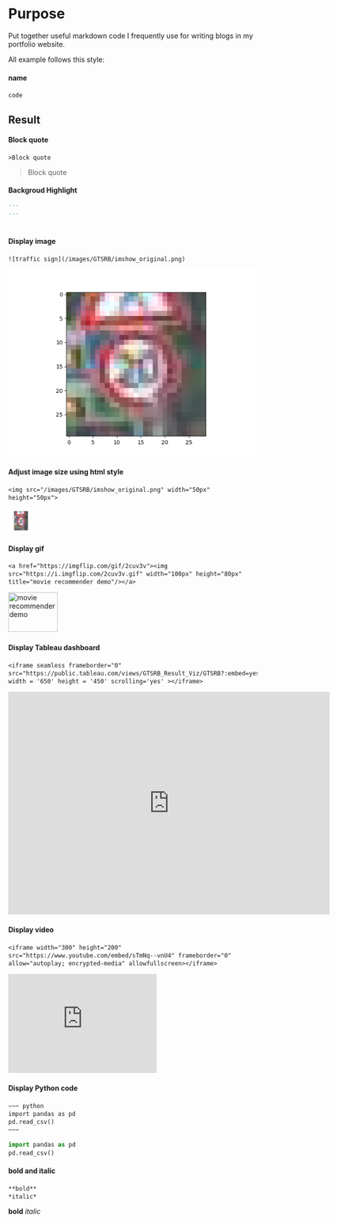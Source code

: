 # Purpose  
Put together useful markdown code I frequently use for writing blogs in my portfolio website.   

All example follows this style:  
#### name
```
code
```  
Result  
------------------  
#### Block quote  
```
>Block quote
```  
>Block quote  

#### Backgroud Highlight  
~~~ ruby
```
```
~~~  
```
```  

#### Display image   
```  
![traffic sign](/images/GTSRB/imshow_original.png)
```  
![traffic sign](/images/GTSRB/imshow_original.png)


#### Adjust image size using html style  
```
<img src="/images/GTSRB/imshow_original.png" width="50px" height="50px">
```  
<img src="/images/GTSRB/imshow_original.png" width="50px" height="50px">  

#### Display gif  
```
<a href="https://imgflip.com/gif/2cuv3v"><img src="https://i.imgflip.com/2cuv3v.gif" width="100px" height="80px" title="movie recommender demo"/></a> 
```  
<a href="https://imgflip.com/gif/2cuv3v"><img src="https://i.imgflip.com/2cuv3v.gif" width="100px" height="80px" title="movie recommender demo"/></a>   

#### Display Tableau dashboard  
```
<iframe seamless frameborder="0" src="https://public.tableau.com/views/GTSRB_Result_Viz/GTSRB?:embed=yes&:display_count=yes&:showVizHome=no" width = '650' height = '450' scrolling='yes' ></iframe>    
```  
<iframe seamless frameborder="0" src="https://public.tableau.com/views/GTSRB_Result_Viz/GTSRB?:embed=yes&:display_count=yes&:showVizHome=no" width = '650' height = '450' scrolling='yes' ></iframe>   

#### Display video  
```
<iframe width="300" height="200" src="https://www.youtube.com/embed/sTmNq--vnU4" frameborder="0" allow="autoplay; encrypted-media" allowfullscreen></iframe>
```
<iframe width="300" height="200" src="https://www.youtube.com/embed/sTmNq--vnU4" frameborder="0" allow="autoplay; encrypted-media" allowfullscreen></iframe>  

#### Display Python code  
```
~~~ python
import pandas as pd
pd.read_csv()
~~~
```   
~~~ python
import pandas as pd
pd.read_csv()
~~~

#### bold and italic  
```
**bold**
*italic*
```
**bold**
*italic*

